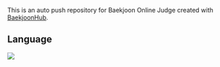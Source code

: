 This is an auto push repository for Baekjoon Online Judge created with [BaekjoonHub](https://github.com/BaekjoonHub/BaekjoonHub).

## Language 
<img src="https://img.shields.io/badge/Swift-F05138.svg?style=for-the-badge&logo=swift&logoColor=white">   
